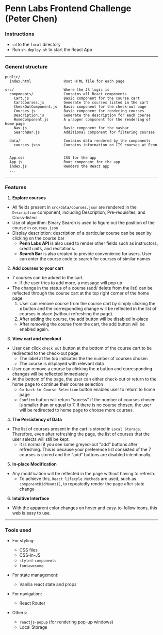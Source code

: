 # Penn Labs Frontend Challenge (Peter Chen)

### Instructions

* `cd` to the `local` directory
*  Run `sh deploy.sh` to start the React App

--------------------

### General structure

```
public/
  index.html               Root HTML file for each page

src/                       Where the JS logic is
  components/              Contains all React components
    Cart.js                Basic component for the course cart
    CartCourses.js         Generate the courses listed in the cart
    CheckOutComponent.js   Basic component for the check-out page
    Courses.js             Basic component for rendering courses
    Description.js         Generate the description for each course
    HomeComponent.js       A wrapper component for the rendering of home page 
    Nav.js                 Basic component for the navbar
    SearchBar.js           Additional component for filtering courses

  data/                    Contains data rendered by the components
    courses.json           Contains information on CIS courses at Penn


  App.css                  CSS for the app
  App.js                   Root component for the app
  index.js                 Renders the React app
  ...
```

--------------------

### Features

1. __Explore courses__
  * All fields present in `src/data/courses.json` are rendered in the `Description` component, including Description, Pre-requisites, and Cross-listed
  * Use of algorithm: Binary Search is used to figure out the position of the course in `courses.json`
  * Display description: description of a particular course can be seen by clicking on the course bar
    * __Penn Labs API__ is also used to render other fields such as instructors, credit units, and recitations.
    * __Search Bar__ is also created to provide convenience for users. User can enter the course code to search for courses of similar names

2. __Add courses to your cart__
  * 7 courses can be added to the cart.
    * If the user tries to add more, a message will pop up
  * The change in the status of a course (add/ delete from the list) can be reflected through the course cart at the top right corner of the home page
    1. User can remove course from the course cart by simply clicking the __x__ button and the corresponding change will be reflected in the list of courses in place (without refreshing the page). 
    2. After adding the course, the add button will be disabled in-place
      * After removing the course from the cart, the add button will be enabled again.

3. __View cart and checkout__
  * User can click `check out` button at the bottom of the course cart to be redirected to the check-out page.
    * The label at the top indicates the the number of courses chosen
    * The course is displayed with relevant data
  * User can remove a course by clicking the __x__ button and corresponding changes will be reflected immediately
  * At the bottom of the page, the user can either check-out or return to the home page to continue their course selection
    * `Go back to Course Selection` button enables user to return to home page
    * `Confirm` button will return "sucess" if the number of courses chosen is smaller than or equal to 7. If there is no course chosen, the user will be redirected to home page to choose more courses.

4. __The Persistency of Data__
  * The list of courses present in the cart is stored in `Local Storage`. Therefore, even after refreshing the page, the list of courses that the user selects will still be kept.
    * It is normal if you see some greyed-out "add" buttons after refreshing. This is because your preference list consisted of the 7 courses is stored and the "add" buttons are disabled intentionally.

5. __In-place Modification__
  * Any modification will be reflected in the page without having to refresh.
    * To achieve this, `React lifecyle Methods` are used, such as `componentDidMount()`, to repeatedly render the page after state change

6. __Intuitive Interface__
  * With the apparent color changes on hover and easy-to-follow icons, this web is easy to use. 

--------------------

### Tools used

* For styling:
  * CSS files
  * CSS-in-JS
  * `styled-components`
  * `fontawesome`

* For state management:
  * Vanilla react state and props

* For navigation:
  * React Router

* Others:
  * `reactjs-popup` (for rendering pop-up windows)
  * Local Storage
